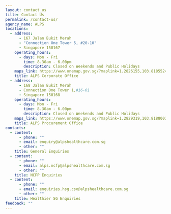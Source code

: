 ```yaml
---
layout: contact_us
title: Contact Us
permalink: /contact-us/
agency_name: ALPS
locations:
  - address:
      - 167 Jalan Bukit Merah
      - "Connection One Tower 5, #20-10"
      - Singapore 150167
    operating_hours:
      - days: Mon - Fri
        time: 8.30am - 6.00pm
        description: Closed on Weekends and Public Holidays
    maps_link: https://www.onemap.gov.sg/?maplink=1.2826155,103.8185524
    title: ALPS Corporate Office
  - address:
      - 168 Jalan Bukit Merah
      - Connection One Tower 1,#16-01
      - Singapore 150168
    operating_hours:
      - days: Mon - Fri
        time: 8.30am - 6.00pm
        description: Closed on Weekends and Public Holidays
    maps_link: https://www.onemap.gov.sg/?maplink=1.2829319,103.8188003
    title: ALPS Procurement Office
contacts:
  - content:
      - phone: ""
      - email: enquiry@alpshealthcare.com.sg
      - other: ""
    title: General Enquiries
  - content:
      - phone: ""
      - email: alps.ncfp@alpshealthcare.com.sg
      - other: ""
    title: NCFP Enquiries
  - content:
      - phone: ""
      - email: enquiries.hsg.cso@alpshealthcare.com.sg
      - other: ""
    title: Healthier SG Enquiries
feedback: ""
---
```

